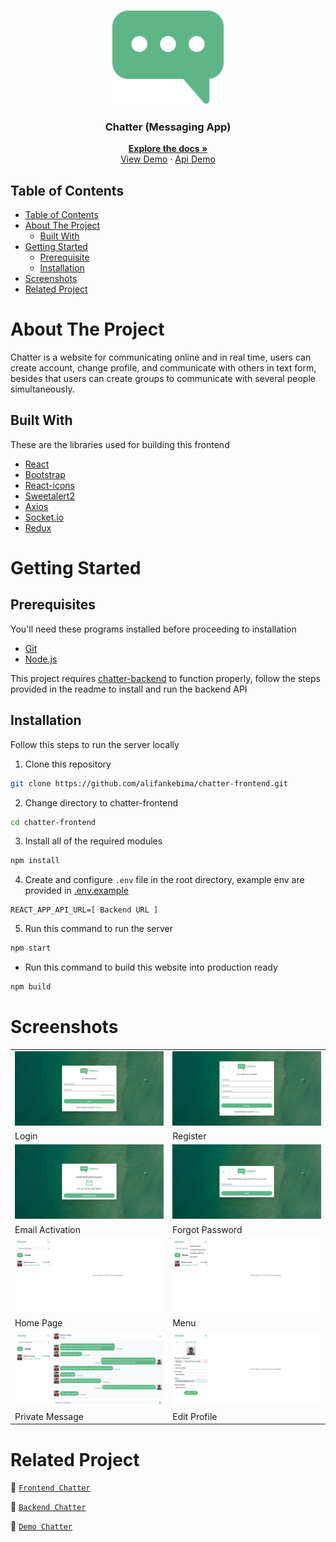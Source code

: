 <br />
<p align="center">
  <div align="center">
    <img height="150" src="./docs/readme/logo.svg" alt="chatter" border="0"/>
  </div>
  <h3 align="center">Chatter (Messaging App)</h3>
  <p align="center">
    <a href="https://github.com/alifankebima/chatter-frontend"><strong>Explore the docs »</strong></a>
    <br />
    <a href="https://chatter-frontend.vercel.app">View Demo</a>
    ·
    <a href="https://chatter-backend-production.up.railway.app">Api Demo</a>
  </p>
</p>

## Table of Contents

- [Table of Contents](#table-of-contents)
- [About The Project](#about-the-project)
  - [Built With](#built-with)
- [Getting Started](#getting-started)
  - [Prerequisite](#prerequisites)
  - [Installation](#installation)
- [Screenshots](#screenshots)
- [Related Project](#related-project)

# About The Project

Chatter is a website for communicating online and in real time, users can create account, change profile, and communicate with others in text form, besides that users can create groups to communicate with several people simultaneously.

## Built With

These are the libraries used for building this frontend

- [React](https://reactjs.org/)
- [Bootstrap](https://getbootstrap.com/)
- [React-icons](https://react-icons.github.io/react-icons/)
- [Sweetalert2](https://sweetalert2.github.io)
- [Axios](https://axios-http.com)
- [Socket.io](https://socket.io)
- [Redux](https://redux.js.org)

# Getting Started

## Prerequisites

You'll need these programs installed before proceeding to installation

- [Git](https://git-scm.com/downloads)
- [Node.js](https://nodejs.org/en/download)

This project requires [chatter-backend](https://github.com/alifankebima/chatter-backend) to function properly, follow the steps provided in the readme to install and run the backend API

## Installation

Follow this steps to run the server locally

1. Clone this repository

```sh
git clone https://github.com/alifankebima/chatter-frontend.git
```

2. Change directory to chatter-frontend

```sh
cd chatter-frontend
```

3. Install all of the required modules

```sh
npm install
```

4. Create and configure `.env` file in the root directory, example env are provided in [.env.example](./.env.example)

```env
REACT_APP_API_URL=[ Backend URL ]
```

5. Run this command to run the server

```sh
npm start
```

- Run this command to build this website into production ready

```sh
npm build
```

# Screenshots

<table>
  <tr>
    <td><img width="350px" src="./docs/readme/login.png" border="0" alt="Login" /></td>
    <td><img width="350px" src="./docs/readme/register.png" border="0"  alt="Register" /></td>
  </tr>
   <tr>
    <td>Login</td>
    <td>Register</td>
  </tr>
  <tr>
    <td><img width="350px" src="./docs/readme/email-activation.png" border="0" alt="Email Activation" /></td>
    <td><img width="350px" src="./docs/readme/forgot-password.png" border="0"  alt="Forgot Password" /></td>
  </tr>
   <tr>
    <td>Email Activation</td>
    <td>Forgot Password</td>
  </tr>
   <tr>
    <td><img width="350px" src="./docs/readme/home-page.png" border="0" alt="Home Page" /></td>
    <td><img width="350px" src="./docs/readme/menu.png" border="0" alt="Menu" /> </td>
  </tr>
   <tr>
    <td>Home Page</td>
    <td>Menu</td>
  </tr>
    <tr>
    <td><img width="350px" src="./docs/readme/private-message.png" border="0" alt="Private Message" /></td>
    <td><img width="350px" src="./docs/readme/edit-profile.png" border="0" alt="Edit Profile" /> </td>
  </tr>
   <tr>
    <td>Private Message</td>
    <td>Edit Profile</td>
  </tr>
</table>

# Related Project

:rocket: [`Frontend Chatter`](https://github.com/alifankebima/chatter-frontend)

:rocket: [`Backend Chatter`](https://github.com/alifankebima/chatter-backend)

:rocket: [`Demo Chatter`](https://chatter-frontend.vercel.app)
